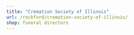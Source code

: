 ```yaml
---
title: "Cremation Society of Illinois"
url: /rockford/cremation-society-of-illinois/
shop: funeral directors
---
```


